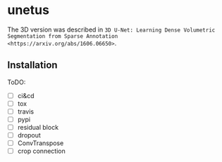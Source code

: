 # unetus

The 3D version was described in
`3D U-Net: Learning Dense Volumetric Segmentation from
Sparse Annotation <https://arxiv.org/abs/1606.06650>`.


Installation
---

ToDO:
- [ ] ci&cd
- [ ] tox
- [ ] travis
- [ ] pypi
- [ ] residual block
- [ ] dropout
- [ ] ConvTranspose
- [ ] crop connection